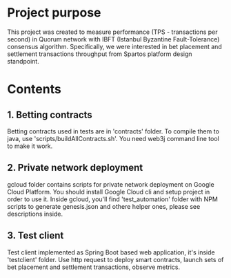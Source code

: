 # Project purpose

This project was created to measure performance (TPS - transactions per second) in Quorum network with IBFT (Istanbul Byzantine Fault-Tolerance) consensus algorithm. Specifically, we were interested in bet placement and settlement transactions throughput from Spartos platform design standpoint.  

# Сontents

## 1. Betting contracts
Betting contracts used in tests are in 'contracts' folder. To compile them to java, use 'scripts/buildAllContracts.sh'. You need web3j command line tool to make it work.

## 2. Private network deployment
gcloud folder contains scripts for private network deployment on Google Cloud Platform. You should install Google Cloud cli and setup project in order to use it.
Inside gcloud, you'll find 'test_automation' folder with NPM scripts to generate genesis.json and othere helper ones, please see descriptions inside.

## 3. Test client
Test client implemented as Spring Boot based web application, it's inside 'testclient' folder. Use http request to deploy smart contracts, launch sets of bet placement and settlement transactions, observe metrics.